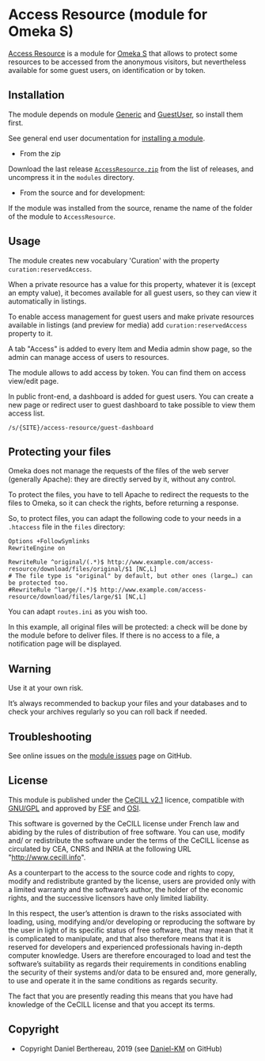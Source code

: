 Access Resource (module for Omeka S)
====================================

[Access Resource] is a module for [Omeka S] that allows to protect some
resources to be accessed from the anonymous visitors, but nevertheless available
for some guest users, on identification or by token.


Installation
------------

The module depends on module [Generic] and [GuestUser], so install them first.

See general end user documentation for [installing a module].

* From the zip

Download the last release [`AccessResource.zip`] from the list of releases, and
uncompress it in the `modules` directory.

* From the source and for development:

If the module was installed from the source, rename the name of the folder of
the module to `AccessResource`.


Usage
-----

The module creates new vocabulary 'Curation' with the property `curation:reservedAccess`.

When a private resource has a value for this property, whatever it is (except an
empty value), it becomes available for all guest users, so they can view it
automatically in listings.

To enable access management for guest users and make private resources available
in listings (and preview for media) add `curation:reservedAccess` property to
it.

A tab "Access" is added to every Item and Media admin show page, so the admin
can manage access of users to resources.

The module allows to add access by token. You can find them on access view/edit
page.

In public front-end, a dashboard is added for guest users. You can create a new
page or redirect user to guest dashboard to take possible to view them access
list.
```
/s/{SITE}/access-resource/guest-dashboard
```


Protecting your files
---------------------

Omeka does not manage the requests of the files of the web server (generally
Apache): they are directly served by it, without any control.

To protect the files, you have to tell Apache to redirect the requests to the
files to Omeka, so it can check the rights, before returning a response.

So, to protect files, you can adapt the following code to your needs in a `.htaccess`
file in the `files` directory:
```
Options +FollowSymlinks
RewriteEngine on

RewriteRule ^original/(.*)$ http://www.example.com/access-resource/download/files/original/$1 [NC,L]
# The file type is "original" by default, but other ones (large…) can be protected too.
#RewriteRule ^large/(.*)$ http://www.example.com/access-resource/download/files/large/$1 [NC,L]
```

You can adapt `routes.ini` as you wish too.

In this example, all original files will be protected: a check will be done by
the module before to deliver files. If there is no access to a file, a
notification page will be displayed.


Warning
-------

Use it at your own risk.

It’s always recommended to backup your files and your databases and to check
your archives regularly so you can roll back if needed.


Troubleshooting
---------------

See online issues on the [module issues] page on GitHub.


License
-------

This module is published under the [CeCILL v2.1] licence, compatible with
[GNU/GPL] and approved by [FSF] and [OSI].

This software is governed by the CeCILL license under French law and abiding by
the rules of distribution of free software. You can use, modify and/ or
redistribute the software under the terms of the CeCILL license as circulated by
CEA, CNRS and INRIA at the following URL "http://www.cecill.info".

As a counterpart to the access to the source code and rights to copy, modify and
redistribute granted by the license, users are provided only with a limited
warranty and the software’s author, the holder of the economic rights, and the
successive licensors have only limited liability.

In this respect, the user’s attention is drawn to the risks associated with
loading, using, modifying and/or developing or reproducing the software by the
user in light of its specific status of free software, that may mean that it is
complicated to manipulate, and that also therefore means that it is reserved for
developers and experienced professionals having in-depth computer knowledge.
Users are therefore encouraged to load and test the software’s suitability as
regards their requirements in conditions enabling the security of their systems
and/or data to be ensured and, more generally, to use and operate it in the same
conditions as regards security.

The fact that you are presently reading this means that you have had knowledge
of the CeCILL license and that you accept its terms.


Copyright
---------

* Copyright Daniel Berthereau, 2019 (see [Daniel-KM] on GitHub)


[Access Resource]: https://github.com/Daniel-KM/Omeka-S-module-AccessResource
[Omeka S]: https://omeka.org/s
[Generic]: https://github.com/Daniel-KM/Omeka-S-module-Generic
[GuestUser]: https://github.com/Daniel-KM/Omeka-S-module-GuestUser
[Installing a module]: http://dev.omeka.org/docs/s/user-manual/modules/#installing-modules
[`AccessResource.zip`]: https://github.com/Daniel-KM/Omeka-S-module-AccessResource/releases
[module issues]: https://github.com/Daniel-KM/Omeka-S-module-LanguageSwitcher/issues
[CeCILL v2.1]: https://www.cecill.info/licences/Licence_CeCILL_V2.1-en.html
[GNU/GPL]: https://www.gnu.org/licenses/gpl-3.0.html
[FSF]: https://www.fsf.org
[OSI]: http://opensource.org
[Daniel-KM]: https://github.com/Daniel-KM "Daniel Berthereau"
